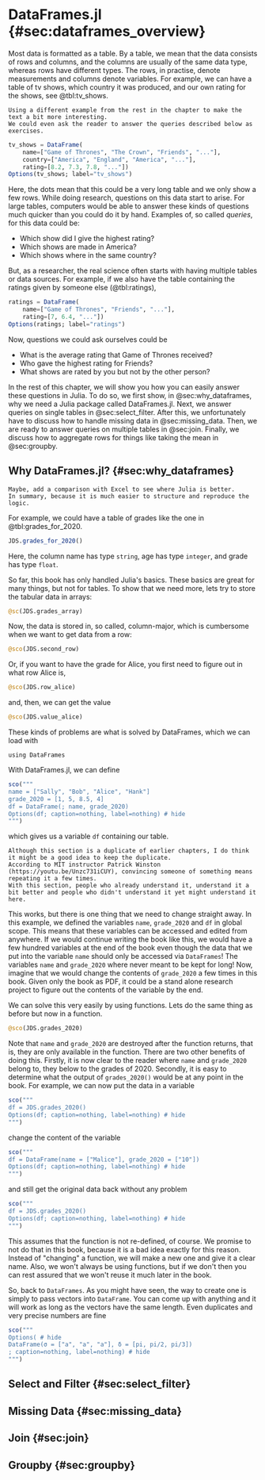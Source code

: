 # DataFrames.jl {#sec:dataframes_overview}

Most data is formatted as a table.
By a table, we mean that the data consists of rows and columns, and the columns are usually of the same data type, whereas rows have different types.
The rows, in practise, denote measurements and columns denote variables.
For example, we can have a table of tv shows, which country it was produced, and our own rating for the shows, see @tbl:tv_shows.

```{=comment}
Using a different example from the rest in the chapter to make the text a bit more interesting.
We could even ask the reader to answer the queries described below as exercises.
```

```jl
tv_shows = DataFrame(
    name=["Game of Thrones", "The Crown", "Friends", "..."],
    country=["America", "England", "America", "..."],
    rating=[8.2, 7.3, 7.8, "..."])
Options(tv_shows; label="tv_shows")
```

Here, the dots mean that this could be a very long table and we only show a few rows.
While doing research, questions on this data start to arise.
For large tables, computers would be able to answer these kinds of questions much quicker than you could do it by hand.
Examples of, so called _queries_, for this data could be:

- Which show did I give the highest rating?
- Which shows are made in America?
- Which shows where in the same country?

But, as a researcher, the real science often starts with having multiple tables or data sources.
For example, if we also have the table containing the ratings given by someone else (@tbl:ratings),

```jl
ratings = DataFrame(
    name=["Game of Thrones", "Friends", "..."],
    rating=[7, 6.4, "..."])
Options(ratings; label="ratings")
```

Now, questions we could ask ourselves could be

- What is the average rating that Game of Thrones received?
- Who gave the highest rating for Friends?
- What shows are rated by you but not by the other person?

In the rest of this chapter, we will show you how you can easily answer these questions in Julia.
To do so, we first show, in @sec:why_dataframes, why we need a Julia package called DataFrames.jl.
Next, we answer queries on single tables in @sec:select_filter.
After this, we unfortunately have to discuss how to handle missing data in @sec:missing_data.
Then, we are ready to answer queries on multiple tables in @sec:join.
Finally, we discuss how to aggregate rows for things like taking the mean in @sec:groupby.

## Why DataFrames.jl? {#sec:why_dataframes}

```{=comment}
Maybe, add a comparison with Excel to see where Julia is better.
In summary, because it is much easier to structure and reproduce the logic.
```

For example, we could have a table of grades like the one in @tbl:grades_for_2020.

```jl
JDS.grades_for_2020()
```

Here, the column name has type `string`, age has type `integer`, and grade has type `float`.

So far, this book has only handled Julia's basics.
These basics are great for many things, but not for tables.
To show that we need more, lets try to store the tabular data in arrays:

```jl
@sc(JDS.grades_array)
```

Now, the data is stored in, so called, column-major, which is cumbersome when we want to get data from a row:

```jl
@sco(JDS.second_row)
```

Or, if you want to have the grade for Alice, you first need to figure out in what row Alice is,

```jl
@sco(JDS.row_alice)
```

and, then, we can get the value

```jl
@sco(JDS.value_alice)
```

These kinds of problems are what is solved by DataFrames, which we can load with
```
using DataFrames
```
With DataFrames.jl, we can define

```jl
sco("""
name = ["Sally", "Bob", "Alice", "Hank"]
grade_2020 = [1, 5, 8.5, 4]
df = DataFrame(; name, grade_2020)
Options(df; caption=nothing, label=nothing) # hide
""")

```

which gives us a variable `df` containing our table.

```{=comment}
Although this section is a duplicate of earlier chapters, I do think it might be a good idea to keep the duplicate.
According to MIT instructor Patrick Winston (https://youtu.be/Unzc731iCUY), convincing someone of something means repeating it a few times.
With this section, people who already understand it, understand it a bit better and people who didn't understand it yet might understand it here.
```

This works, but there is one thing that we need to change straight away.
In this example, we defined the variables `name`, `grade_2020` and `df` in global scope.
This means that these variables can be accessed and edited from anywhere.
If we would continue writing the book like this, we would have a few hundred variables at the end of the book even though the data that we put into the variable `name` should only be accessed via `DataFrames`!
The variables `name` and `grade_2020` where never meant to be kept for long!
Now, imagine that we would change the contents of `grade_2020` a few times in this book.
Given only the book as PDF, it could be a stand alone research project to figure out the contents of the variable by the end.

We can solve this very easily by using functions.
Lets do the same thing as before but now in a function.

```jl
@sco(JDS.grades_2020)
```

Note that `name` and `grade_2020` are destroyed after the function returns, that is, they are only available in the function.
There are two other benefits of doing this.
Firstly, it is now clear to the reader where `name` and `grade_2020` belong to, they below to the grades of 2020.
Secondly, it is easy to determine what the output of `grades_2020()` would be at any point in the book.
For example, we can now put the data in a variable

```jl
sco("""
df = JDS.grades_2020()
Options(df; caption=nothing, label=nothing) # hide
""")
```

change the content of the variable

```jl
sco("""
df = DataFrame(name = ["Malice"], grade_2020 = ["10"])
Options(df; caption=nothing, label=nothing) # hide
""")
```

and still get the original data back without any problem

```jl
sco("""
df = JDS.grades_2020()
Options(df; caption=nothing, label=nothing) # hide
""")
```

This assumes that the function is not re-defined, of course.
We promise to not do that in this book, because it is a bad idea exactly for this reason.
Instead of "changing" a function, we will make a new one and give it a clear name.
Also, we won't always be using functions, but if we don't then you can rest assured that we won't reuse it much later in the book.

So, back to `DataFrames`.
As you might have seen, the way to create one is simply to pass vectors into `DataFrame`.
You can come up with anything and it will work as long as the vectors have the same length.
Even duplicates and very precise numbers are fine

```jl
sco("""
Options( # hide
DataFrame(σ = ["a", "a", "a"], δ = [pi, pi/2, pi/3])
; caption=nothing, label=nothing) # hide
""")
```

## Select and Filter {#sec:select_filter}


## Missing Data {#sec:missing_data}

## Join {#sec:join}

## Groupby {#sec:groupby}
